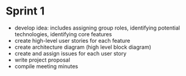# Sprint 1
- develop idea: includes assigning group roles, identifying potential technologies, identifying core features
- create high-level user stories for each feature
- create architecture diagram (high level block diagram)
- create and assign issues for each user story
- write project proposal 
- compile meeting minutes
